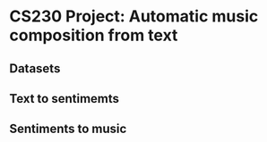# CS230 Project: Automatic music composition from text


## Datasets

## Text to sentimemts

## Sentiments to music 


